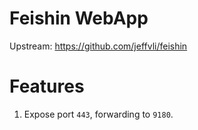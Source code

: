 # Feishin WebApp

Upstream: https://github.com/jeffvli/feishin

# Features

1. Expose port `443`, forwarding to `9180`.
